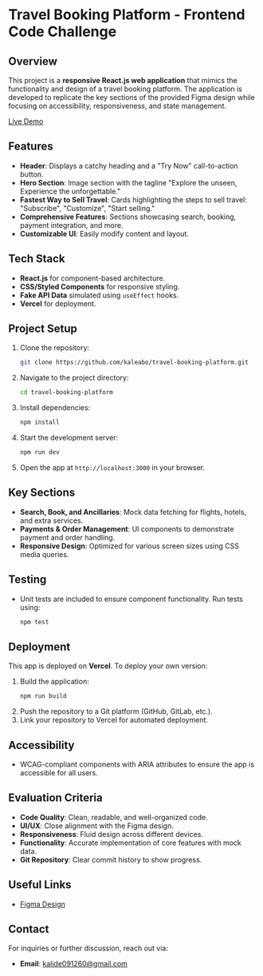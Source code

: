 # Travel Booking Platform - Frontend Code Challenge

## Overview

This project is a **responsive React.js web application** that mimics the functionality and design of a travel booking platform. The application is developed to replicate the key sections of the provided Figma design while focusing on accessibility, responsiveness, and state management.

[Live Demo](https://ease-travel.vercel.app)

## Features

- **Header**: Displays a catchy heading and a "Try Now" call-to-action button.
- **Hero Section**: Image section with the tagline "Explore the unseen, Experience the unforgettable."
- **Fastest Way to Sell Travel**: Cards highlighting the steps to sell travel: "Subscribe", "Customize", "Start selling."
- **Comprehensive Features**: Sections showcasing search, booking, payment integration, and more.
- **Customizable UI**: Easily modify content and layout.

## Tech Stack

- **React.js** for component-based architecture.
- **CSS/Styled Components** for responsive styling.
- **Fake API Data** simulated using `useEffect` hooks.
- **Vercel** for deployment.

## Project Setup

1. Clone the repository:
   ```bash
   git clone https://github.com/kaleabo/travel-booking-platform.git
   ```
2. Navigate to the project directory:
   ```bash
   cd travel-booking-platform
   ```
3. Install dependencies:
   ```bash
   npm install
   ```
4. Start the development server:
   ```bash
   npm run dev
   ```
5. Open the app at `http://localhost:3000` in your browser.

## Key Sections

- **Search, Book, and Ancillaries**: Mock data fetching for flights, hotels, and extra services.
- **Payments & Order Management**: UI components to demonstrate payment and order handling.
- **Responsive Design**: Optimized for various screen sizes using CSS media queries.

## Testing

- Unit tests are included to ensure component functionality. Run tests using:
  ```bash
  npm test
  ```

## Deployment

This app is deployed on **Vercel**. To deploy your own version:

1. Build the application:
   ```bash
   npm run build
   ```
2. Push the repository to a Git platform (GitHub, GitLab, etc.).
3. Link your repository to Vercel for automated deployment.

## Accessibility

- WCAG-compliant components with ARIA attributes to ensure the app is accessible for all users.

## Evaluation Criteria

- **Code Quality**: Clean, readable, and well-organized code.
- **UI/UX**: Close alignment with the Figma design.
- **Responsiveness**: Fluid design across different devices.
- **Functionality**: Accurate implementation of core features with mock data.
- **Git Repository**: Clear commit history to show progress.

## Useful Links

- [Figma Design](https://www.figma.com/design/GBnjktooKEQFNoHQdjnlyw/Test-UI?node-id=1-403&t=9v0iSoBAJGtCdG3j-1)

## Contact

For inquiries or further discussion, reach out via:

- **Email**: kalide091260@gmail.com